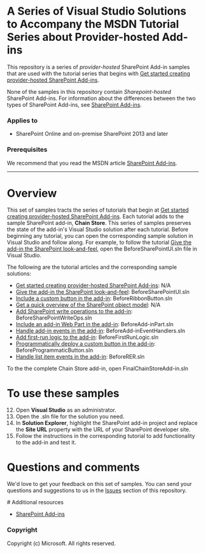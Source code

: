 # A Series of Visual Studio Solutions to Accompany the MSDN Tutorial Series about Provider-hosted Add-ins #

This repository is a series of *provider-hosted* SharePoint Add-in samples that are used with the tutorial series that begins with [Get started creating provider-hosted SharePoint Add-ins](https://msdn.microsoft.com/EN-US/library/office/fp142381.aspx).

None of the samples in this repository contain *Sharepoint-hosted* SharePoint Add-ins. For information about the differences between the two types of SharePoint Add-ins, see [SharePoint Add-ins](http://msdn.microsoft.com/en-us/library/office/fp179930.aspx). 

### Applies to ###
-  SharePoint Online and on-premise SharePoint 2013 and later 

### Prerequisites ###
We recommend that you read the MSDN article [SharePoint Add-ins](http://msdn.microsoft.com/en-us/library/office/fp179930.aspx).

----------

# Overview #
This set of samples tracts the series of tutorials that begin at [Get started creating provider-hosted SharePoint Add-ins](https://msdn.microsoft.com/EN-US/library/office/fp142381.aspx). Each tutorial adds to the sample SharePoint add-in, **Chain Store**. This series of samples preserves the state of the add-in's Visual Studio solution after each tutorial. Before beginning any tutorial, you can open the corresponding sample solution in Visual Studio and follow along. For example, to follow the tutorial [Give the add-in the SharePoint look-and-feel](), open the BeforeSharePointUI.sln file in Visual Studio. 

The following are the tutorial articles and the corresponding sample solutions:

- [Get started creating provider-hosted SharePoint Add-ins](https://msdn.microsoft.com/EN-US/library/office/fp142381.aspx): N/A
- [Give the add-in the SharePoint look-and-feel](https://msdn.microsoft.com/EN-US/library/office/mt637891.aspx): BeforeSharePointUI.sln
- [Include a custom button in the add-in](https://msdn.microsoft.com/EN-US/library/office/mt637892.aspx): BeforeRibbonButton.sln
- [Get a quick overview of the SharePoint object model](https://msdn.microsoft.com/EN-US/library/office/mt637893.aspx): N/A
- [Add SharePoint write operations to the add-in](https://msdn.microsoft.com/EN-US/library/office/mt637894.aspx): BeforeSharePointWriteOps.sln
- [Include an add-in Web Part in the add-in](https://msdn.microsoft.com/EN-US/library/office/mt637896.aspx): BeforeAdd-inPart.sln
- [Handle add-in events in the add-in](https://msdn.microsoft.com/EN-US/library/office/mt637895.aspx): BeforeAdd-inEventHandlers.sln
- [Add first-run logic to the add-in](https://msdn.microsoft.com/EN-US/library/office/mt637897.aspx): BeforeFirstRunLogic.sln
- [Programmatically deploy a custom button in the add-in](https://msdn.microsoft.com/EN-US/library/office/mt637898.aspx): BeforeProgrammaticButton.sln
- [Handle list item events in the add-in](https://msdn.microsoft.com/EN-US/library/office/mt637899.aspx): BeforeRER.sln

To the the complete Chain Store add-in, open FinalChainStoreAdd-in.sln

# To use these samples #

12. Open **Visual Studio** as an administrator.
13. Open the .sln file for the solution you need.
13. In **Solution Explorer**, highlight the SharePoint add-in project and replace the **Site URL** property with the URL of your SharePoint developer site.
14. Follow the instructions in the corresponding tutorial to add functionality to the add-in and test it.

# Questions and comments

We'd love to get your feedback on this set of samples. You can send your questions and suggestions to us in the [Issues](https://github.com/OfficeDev/SharePoint_Provider-hosted_Add-ins_Tutorials/issues) section of this repository.
  
<a name="resources"/>
# Additional resources

* [SharePoint Add-ins](http://msdn.microsoft.com/en-us/library/office/fp179930.aspx)

### Copyright ###

Copyright (c) Microsoft. All rights reserved.




